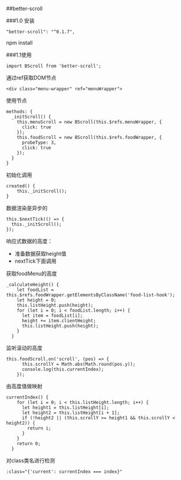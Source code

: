 ##better-scroll

###1.0 安装

	"better-scroll": "^0.1.7",

npm install

###1.1使用

	import BScroll from 'better-scroll';

通过ref获取DOM节点

	<div class="menu-wrapper" ref="menuWrapper">

使用节点

	methods: {
      _initScroll() {
        this.menuScroll = new BScroll(this.$refs.menuWrapper, {
          click: true
        });
		this.foodScroll = new BScroll(this.$refs.foodWrapper, {
	      probeType: 3,
	      click: true
		});
      }
    }

初始化调用

	created() {
		this._initScroll();
	}

数据渲染是异步的

	this.$nextTick(() => {
      this._initScroll();
    });

响应式数据的高度：


- 准备数据获取height值
- nextTick下面调用

获取foodMenu的高度

	_calculateHeight() {
        let foodList = this.$refs.foodWrapper.getElementsByClassName('food-list-hook');
        let height = 0;
        this.listHeight.push(height);
        for (let i = 0; i < foodList.length; i++) {
          let item = foodList[i];
          height += item.clientHeight;
          this.listHeight.push(height);
        }
      }

监听滚动的高度

	this.foodScroll.on('scroll', (pos) => {
          this.scrollY = Math.abs(Math.round(pos.y));
          console.log(this.currentIndex);
        });

由高度值做映射

	currentIndex() {
        for (let i = 0; i < this.listHeight.length; i++) {
          let height1 = this.listHeight[i];
          let height2 = this.listHeight[i + 1];
          if (!height2 || (this.scrollY >= height1 && this.scrollY < height2)) {
            return i;
          }
        }
        return 0;
      }

对class类名进行检测

	:class="{'current': currentIndex === index}"
